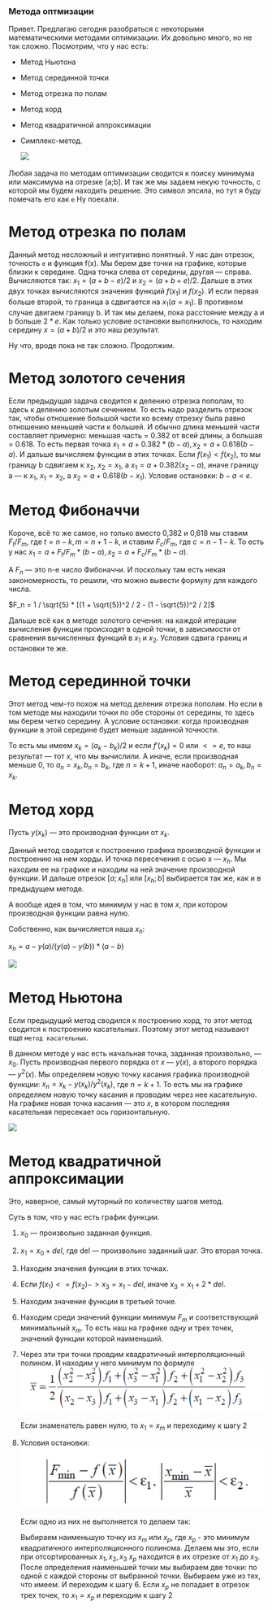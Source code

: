 ### Метода оптмизации

Привет. Предлагаю сегодня разобраться с некоторыми математическими методами оптимизации. Их довольно много, но не так сложно.
Посмотрим, что у нас есть:
- Метод Ньютона
- Метод серединной точки
- Метод отрезка по полам
- Метод хорд
- Метод квадратичной аппроксимации
- Симплекс-метод.

  ![](https://media.tenor.com/CmXfEyPv4eMAAAAM/ого-ogo.gif)
  
Любая задача по методам оптимизации сводится к поиску минимума или максимума на отрезке [a;b]. И так же мы задаем некую точность, с которой мы будем находить решение. Это символ эпсила, но тут я буду помечать его как `e` 
Ну поехали.
# Метод отрезка по полам

Данный метод несложный и интуитивно понятный. У нас дан отрезок, точность `e` и функция f(x).
Мы берем две точки на графике, которые близки к середине. Одна точка слева от середины, другая — справа. Вычисляются так: $x_1 = (a+b-e)/2$ и $x_2 = (a+b+e)/2$. 
Дальше в этих двух точках вычисляются значения функций $f(x_1)$ и $f(x_2)$. И если первая больше второй, то граница a сдвигается на $x_1 (a = x_1)$. В противном случае двигаем границу b. И так мы делаем, пока расстояние между a и b больше $2*e$.
Как только условие остановки выполнилось, то находим середину $x = (a+b)/2$ и это наш результат.

Ну что, вроде пока не так сложно. Продолжим.

# Метод золотого сечения

Если предыдущая задача сводится к делению отрезка пополам, то здесь к делению золотым сечением. То есть надо разделить отрезок так, чтобы отношение большой части ко всему отрезку была равно отношению меньшей части к большей.
И обычно длина меньшей части составляет примерно: меньшая часть = 0.382 от всей длины, а большая = 0.618. То есть первая точка $x_1 = a + 0.382*(b-a), x_2 = a + 0.618(b-a)$. И дальше вычисляем функции в этих точках.
Если $f(x_1) < f(x_2)$, то мы границу b сдвигаем к $x_2$, $x_2 = x_1$, а $x_1 = a + 0.382(x_2 - a)$, иначе границу a — к $x_1$, $x_1 = x_2$, а $x_2 = a + 0.618(b - x_1)$. Условие остановки: $b - a < e$.

# Метод Фибоначчи

Короче, всё то же самое, но только вместо 0,382 и 0,618 мы ставим $F_t / F_m$, где $t = n - k, m = n + 1 - k$, и ставим $F_c / F_m$, где $c = n - 1 - k$. То есть у нас $x_1 = a + F_t / F_m * (b - a), x_2 = a + F_c / F_m * (b-a)$.

А $F_n$ — это n-е число Фибоначчи. И поскольку там есть некая закономерность, то решили, что можно вывести формулу для каждого числа.

$F_n = 1 / \sqrt{5} * [(1 + \sqrt{5})^2 / 2 - (1 - \sqrt{5})^2 / 2]$

Дальше всё как в методе золотого сечения: на каждой итерации вычисления функции происходят в одной точки, в зависимости от сравнения вычисленных функций в $x_1$ и $x_2$. Условия сдвига границ и остановки те же.

# Метод серединной точки

Этот метод чем-то похож на метод деления отрезка пополам. Но если в том методе мы находили точки по обе стороны от середины, то здесь мы берем четко середину. А условие остановки: когда производная функции в этой середине будет меньше заданной точности.

То есть мы имеем $x_k = (a_k - b_k)/2$ и если $f'(x_k) = 0$ или $<= e$, то наш результат — тот $x$, что мы вычислили. А иначе, если производная меньше 0, то $a_n = x_k, b_n = b_k$, где $n = k+1$, иначе наоборот: $a_n = a_k, b_n = x_k$.

# Метод хорд

Пусть $y(x_k)$ — это производная функции от $x_k$.

Данный метод сводится к построению графика производной функции и построению на нем хорды. И точка пересечения с осью x — $x_h$. Мы находим ее на графике и находим на ней значение производной функции. И дальше отрезок $[a; x_h]$ или $[x_h; b]$ выбирается так же, как и в предыдущем методе.

А вообще идея в том, что минимум у нас в том $x$, при котором производная функции равна нулю. 

Собственно, как вычисляется наша $x_h$:

$x_h = a - y(a)/(y(a) - y(b)) * (a-b)$

![](https://www.ok-t.ru/studopediaru/baza17/2045932067236.files/image111.jpg)

# Метод Ньютона

Если предыдущий метод сводился к построению хорд, то этот метод сводится к построению касательных. Поэтому этот метод называют еще `метод касательных`. 

В данном методе у нас есть начальная точка, заданная произвольно, — $x_0$. Пусть производная первого порядка от $x$ — $y(x)$, а второго порядка — $y^2(x)$. Мы определяем новую точку касания графика производной функции: 
$x_n = x_k - y(x_k)/y^2(x_k)$, где $n = k+1$. То есть мы на графике определяем новую точку касания и проводим через нее касательную. На графике новая точка касания — это $x$, в котором последняя касательная пересекает ось горизонтальную.

![](https://otvet.imgsmail.ru/download/u_43635d865fc11937190566e24cfcf637_800.jpg)

# Метод квадратичной аппроксимации

Это, наверное, самый муторный по количеству шагов метод. 

Суть в том, что у нас есть график функции. 
1. $x_0$ — произвольно заданная функция.
2. $x_1 = x_0 + del$, где del — произвольно заданный шаг. Это вторая точка.
3. Находим значения функции в этих точках.
4. Если $f(x_1)<=f(x_2) -> x_3 = x_1 - del$, иначе $x_3 = x_1 + 2*del$.
5. Находим значение функции в третьей точке.
6. Находим среди значений функции минимум $F_m$ и соответствующий минимальный $x_m$. То есть наш на графике одну и трех точек, значений функции которой наименьший.
7. Через эти три точки провдим квадратичный интерполяционный полином. И находим у него минимум по формуле
   ![](https://github.com/roge111/Optimization-methods/blob/main/Формула%20квадратичного%20полинома.jpg?raw=true)

   Если знаменатель равен нулю, то $x_1 = x_m$ и переходиму к шагу 2
8. Условия остановки:
   ![](https://github.com/roge111/Optimization-methods/blob/main/Условия%20остановки.jpg?raw=true)

   Если одно из них не выполняется то делаем так:

   Выбираем наименьшую точку из $x_m$ или $x_p$, где $x_p$ - это минимум квадратичного интерполяционного полинома. Делаем мы это, если при отсортированных $x_1,x_2,x_3$ $x_p$ находится в их отрезке от $x_1$ до $x_3$. После определения наименьшей точки мы выбираем две точки: по одной с каждой стороны от выбранной точки. Выбираем уже из тех, что имеем. И переходим к шагу 6. Если $x_p$ не попадает в отрезок трех точек, то $x_1 = x_p$ и переходим к шагу 2


     
